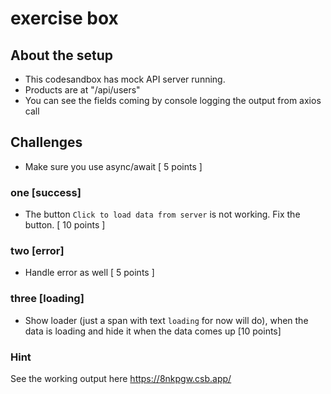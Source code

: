 # exercise box

## About the setup

- This codesandbox has mock API server running.
- Products are at "/api/users"
- You can see the fields coming by console logging the output from axios call

## Challenges

- Make sure you use async/await [ 5 points ]

### one [success]

- The button `Click to load data from server` is not working. Fix the button. [ 10 points ]

### two [error]

- Handle error as well [ 5 points ]

### three [loading]

- Show loader (just a span with text `loading` for now will do), when the data is loading and hide it when the data comes up [10 points]

### Hint

See the working output here https://8nkpgw.csb.app/
